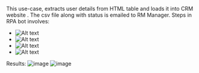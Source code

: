 This use-case, extracts user details from HTML table and loads it into CRM website . The csv file along with status is emailed to RM Manager.
Steps in RPA bot involves:

- ![Alt text](https://user-images.githubusercontent.com/82325528/220447388-7b724df0-5fe0-44f9-9ce3-8bb280ed76b7.png "Open Site and Extract csv.")
- ![Alt text](https://user-images.githubusercontent.com/82325528/220447457-8a9660f9-3f8d-4df1-adad-6405ef9e72da.png "Open Csv and Launch CRM")
- ![Alt text](https://user-images.githubusercontent.com/82325528/220447563-149c2a48-c0a9-4ada-91b8-0a38895a8984.png "Loop Customers and Enter Data")
- ![Alt text](https://user-images.githubusercontent.com/82325528/220447630-e912ad07-e312-441d-87be-058430ce7008.png "Save CSV and email a copy to RM Manager.")

Results:
![image](https://user-images.githubusercontent.com/82325528/220447718-bb3a5499-7436-4f95-b89a-62c0f85c34a5.png)
![image](https://user-images.githubusercontent.com/82325528/220447769-835cb179-41a0-4275-aaa0-b5e2178f3756.png)

